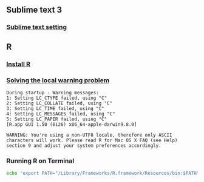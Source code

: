 ## Sublime text 3
### [Sublime text setting](https://lazyren.github.io/devlog/sublime-text-setting.html)


## R
### [Install R]()
### [Solving the local warning problem](https://stackoverflow.com/questions/9689104/installing-r-on-mac-warning-messages-setting-lc-ctype-failed-using-c)
```
During startup - Warning messages:
1: Setting LC_CTYPE failed, using "C"
2: Setting LC_COLLATE failed, using "C"
3: Setting LC_TIME failed, using "C"
4: Setting LC_MESSAGES failed, using "C"
5: Setting LC_PAPER failed, using "C"
[R.app GUI 1.50 (6126) x86_64-apple-darwin9.8.0]

WARNING: You're using a non-UTF8 locale, therefore only ASCII characters will work. Please read R for Mac OS X FAQ (see Help) section 9 and adjust your system preferences accordingly.
```


### Running R on Terminal 
``` bash
echo 'export PATH="/Library/Frameworks/R.framework/Resources/bin:$PATH"' >> ~/.zprofile
```
